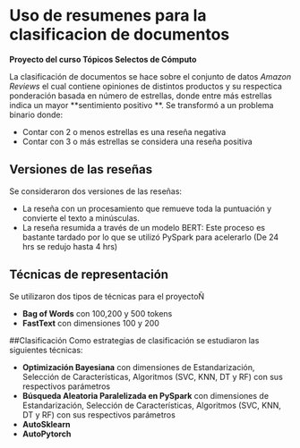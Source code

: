 # Uso de resumenes para la clasificacion de documentos

**Proyecto del curso Tópicos Selectos de Cómputo**

La clasificación de documentos se hace sobre el conjunto de datos *Amazon Reviews* el cual contiene opiniones de distintos productos y su respectica ponderación basada en número de estrellas, donde entre más estrellas indica un mayor **sentimiento positivo **.
Se transformó a un problema binario donde:
* Contar con 2 o menos estrellas es una reseña negativa
* Contar con 3 o más estrellas se considera una reseña positiva

## Versiones de las reseñas
Se consideraron dos versiones de las reseñas:
* La reseña con un procesamiento que remueve toda la puntuación y convierte el texto a minúsculas.
* La reseña resumida a través de un modelo BERT: Este proceso es bastante tardado por lo que se utilizó PySpark para acelerarlo (De 24 hrs se redujo hasta 4 hrs)

## Técnicas de representación
Se utilizaron dos tipos de técnicas para el proyectoÑ

* **Bag of Words** con 100,200 y 500 tokens
* **FastText** con dimensiones 100 y 200

##Clasificación
Como estrategias de clasificación se estudiaron las siguientes técnicas:

* **Optimización Bayesiana** con dimensiones de Estandarización, Selección de Características, Algoritmos (SVC, KNN, DT y RF) con sus respectivos parámetros
* **Búsqueda Aleatoria Paralelizada en PySpark** con dimensiones de Estandarización, Selección de Características, Algoritmos (SVC, KNN, DT y RF) con sus respectivos parámetros
* **AutoSklearn**
* **AutoPytorch**
